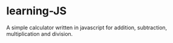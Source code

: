 # learning-JS

A simple calculator written in javascript for addition, subtraction, multiplication and division.
